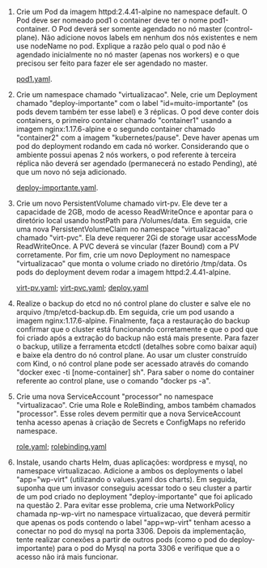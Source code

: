  <ol>
<li><p>Crie um Pod da imagem httpd:2.4.41-alpine no namespace default. O Pod deve ser nomeado pod1 o container deve ter o nome pod1-container. O Pod deverá ser somente agendado no nó master (control-plane). Não adicione novos labels em nenhum dos nós existentes e nem use nodeName no pod. Explique a razão pelo qual o pod não é agendado inicialmente no nó master (apenas nos workers) e o que precisou ser feito para fazer ele ser agendado no master.</p></li>   
<a href="https://github.com/SohIsa/MilagreNem/blob/main/Virt/pod1.yaml">pod1.yaml</a>.
<li><p>Crie um namespace chamado "virtualizacao". Nele, crie um Deployment chamado "deploy-importante" com o label "id=muito-importante" (os pods devem também ter esse label) e 3 réplicas. O pod deve conter dois containers, o primeiro container chamado "container1" usando a imagem nginx:1.17.6-alpine e o segundo container chamado "container2" com a imagem "kubernetes/pause". Deve haver apenas um pod do deployment rodando em cada nó worker. Considerando que o ambiente possui apenas 2 nós workers, o pod referente à terceira réplica não deverá ser agendado (permanecerá no estado Pending), até que um novo nó seja adicionado.</p></li>
<a href="https://github.com/SohIsa/MilagreNem/blob/main/Virt/deploy-importante.yaml">deploy-importante.yaml</a>.
<li><p>Crie um novo PersistentVolume chamado virt-pv. Ele deve ter a capacidade de 2GB, modo de acesso ReadWriteOnce e apontar para o diretório local usando hostPath para  /Volumes/data. Em seguida, crie uma nova PersistentVolumeClaim no namespace "virtualizacao" chamado "virt-pvc". Ela deve requerer 2Gi de storage usar accessMode ReadWriteOnce. A PVC deverá se vincular (fazer Bound) com a PV corretamente. Por fim, crie um novo Deployment no namespace "virtualizacao" que monta o volume criado no diretório /tmp/data. Os pods do deployment devem rodar a imagem httpd:2.4.41-alpine.</p></li>
<a href="https://github.com/SohIsa/MilagreNem/blob/main/Virt/virt-pv.yaml">virt-pv.yaml</a>; 
<a href="https://github.com/SohIsa/MilagreNem/blob/main/Virt/virt-pvc.yaml">virt-pvc.yaml</a>; 
<a href="https://github.com/SohIsa/MilagreNem/blob/main/Virt/deploy.yaml">deploy.yaml</a>
<li><p>Realize o backup do etcd no nó control plane do cluster e salve ele no arquivo /tmp/etcd-backup.db. Em seguida, crie um pod usando a imagem nginx:1.17.6-alpine. Finalmente, faça a restauração do backup confirmar que o cluster está funcionando corretamente e que o pod que foi criado após a extração do backup não está mais presente. Para fazer o backup, utilize a ferramenta etcdctl (detalhes sobre como baixar aqui) e baixe ela dentro do nó control plane. Ao usar um cluster construído com Kind, o nó control plane pode ser acessado através do comando "docker exec -ti [nome-container] sh". Para saber o nome do container referente ao control plane, use o comando "docker ps -a".</p></li>
<li><p>Crie uma nova ServiceAccount "processor" no namespace "virtualizacao". Crie uma Role e RoleBinding, ambos também chamados "processor". Esse roles devem permitir que a nova ServiceAccount tenha acesso apenas à criação de Secrets e ConfigMaps no referido namespace.</p></li>
<a href="https://github.com/SohIsa/MilagreNem/blob/main/Virt/role.yaml">role.yaml</a>; 
<a href="https://github.com/SohIsa/MilagreNem/blob/main/Virt/rolebinding.yaml">rolebinding.yaml</a>
<li><p>Instale, usando charts Helm, duas aplicações: wordpress e mysql, no namespace virtualizacao. Adicione a ambos os deployments o label "app="wp-virt" (utilizando o values.yaml dos charts). Em seguida, suponha que um invasor conseguiu acessar todo o seu cluster a partir de um pod criado no deployment "deploy-importante" que foi aplicado na questão 2. Para evitar esse problema, crie uma NetworkPolicy chamada np-wp-virt no namespace virtualizacao, que deverá permitir que apenas os pods contendo o label "app=wp-virt" tenham acesso a conectar no pod do mysql na porta 3306. Depois da implementação, tente realizar conexões a partir de outros pods (como o pod do deploy-importante) para o pod do Mysql na porta 3306 e verifique que a o acesso não irá mais funcionar.</p></li>
</ol>
